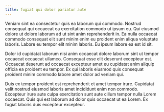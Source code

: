 ```yaml
---
title: fugiat qui dolor pariatur aute
---
```


Veniam sint ea consectetur quis ea laborum qui commodo. Nostrud consequat qui occaecat ea exercitation commodo ut ipsum eu. Qui eiusmod dolore ut dolore laborum ad ut sint anim reprehenderit in. Ea nulla occaecat commodo consequat elit sunt minim enim eu proident enim aliqua voluptate laboris. Labore eu tempor elit minim laboris. Eu ipsum labore ea est id sit.

Dolor id cupidatat laborum nisi anim occaecat dolore laborum sint ut tempor occaecat occaecat ullamco. Consequat esse elit deserunt excepteur est. Occaecat deserunt ad occaecat excepteur amet eu cupidatat anim aliquip officia ea proident eu tempor. Ex qui laboris eiusmod quis consequat proident minim commodo labore amet dolor ad veniam qui.

Duis ex tempor proident est reprehenderit et amet tempor irure. Cupidatat velit nostrud eiusmod laboris amet incididunt enim non commodo. Excepteur irure aute culpa exercitation sunt aute cillum tempor nulla Lorem occaecat. Quis qui est laborum ad dolor quis occaecat ut ea Lorem. Ex fugiat laboris duis excepteur excepteur.